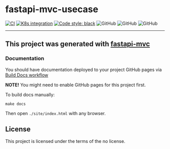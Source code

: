 # fastapi-mvc-usecase
[![CI](https://github.com/amecoder/fastapi-mvc-usecase.git/actions/workflows/main.yml/badge.svg?branch=master)](https://github.com/amecoder/fastapi-mvc-usecase.git/actions/workflows/main.yml)
[![K8s integration](https://github.com/amecoder/fastapi-mvc-usecase.git/actions/workflows/integration.yml/badge.svg)](https://github.com/amecoder/fastapi-mvc-usecase.git/actions/workflows/integration.yml)
[![Code style: black](https://img.shields.io/badge/code%20style-black-000000.svg)](https://github.com/psf/black)
![GitHub](https://img.shields.io/badge/fastapi-v.0.88.0-blue)
![GitHub](https://img.shields.io/badge/python-3.8%20%7C%203.9%20%7C%203.10%20%7C%203.11-blue)
![GitHub](https://img.shields.io/badge/license-no-blue)

---

## This project was generated with [fastapi-mvc](https://github.com/fastapi-mvc/fastapi-mvc)

### Documentation


You should have documentation deployed to your project GitHub pages via [Build Docs workflow](https://github.com/amecoder/fastapi-mvc-usecase.git/actions/workflows/docs.yml)

**NOTE!** You might need to enable GitHub pages for this project first.

To build docs manually:
```shell
make docs
```

Then open `./site/index.html` with any browser.

## License

This project is licensed under the terms of the no license.
